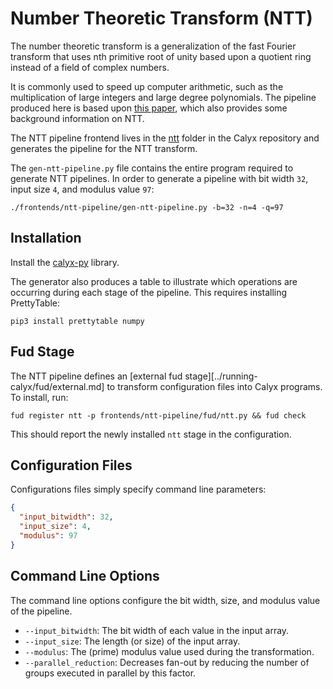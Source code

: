 # Number Theoretic Transform (NTT)

The number theoretic transform is a generalization of the
fast Fourier transform that uses nth primitive root of unity
based upon a quotient ring instead of a field of complex numbers.

It is commonly used to speed up computer arithmetic, such as the
multiplication of large integers and large degree polynomials. The
pipeline produced here is based upon [this paper][longa-etal-ntt],
which also provides some background information on NTT.

The NTT pipeline frontend lives in the [ntt][] folder in the
Calyx repository and generates the pipeline for the NTT transform.

The `gen-ntt-pipeline.py` file contains the entire program required to
generate NTT pipelines. In order to generate a pipeline with
bit width `32`, input size `4`, and modulus value `97`:

```
./frontends/ntt-pipeline/gen-ntt-pipeline.py -b=32 -n=4 -q=97
```

## Installation

Install the [calyx-py](../calyx-py.md) library.

The generator also produces a table to illustrate which operations are occurring
during each stage of the pipeline. This requires installing PrettyTable:

    pip3 install prettytable numpy

## Fud Stage

The NTT pipeline defines an [external fud stage][../running-calyx/fud/external.md] to
transform configuration files into Calyx programs.
To install, run:

```
fud register ntt -p frontends/ntt-pipeline/fud/ntt.py && fud check
```

This should report the newly installed `ntt` stage in the configuration.

## Configuration Files

Configurations files simply specify command line parameters:
```json
{
  "input_bitwidth": 32,
  "input_size": 4,
  "modulus": 97
}
```

## Command Line Options

The command line options configure the bit width, size, and modulus value of the
pipeline.

- `--input_bitwidth`: The bit width of each value in the input array.
- `--input_size`: The length (or size) of the input array.
- `--modulus`: The (prime) modulus value used during the transformation.
- `--parallel_reduction`: Decreases fan-out by reducing the number of groups executed in parallel by this factor.

[longa-etal-ntt]: https://www.microsoft.com/en-us/research/wp-content/uploads/2016/05/RLWE-1.pdf
[ntt]: https://github.com/calyxir/calyx/tree/master/frontends/ntt-pipeline
